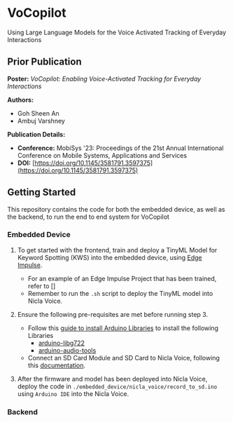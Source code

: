 
# VoCopilot

Using Large Language Models for the Voice Activated Tracking of Everyday Interactions

## Prior Publication

**Poster:**
*VoCopilot: Enabling Voice-Activated Tracking for Everyday Interactions*

**Authors:**

- Goh Sheen An
- Ambuj Varshney

**Publication Details:**

- **Conference:** MobiSys '23: Proceedings of the 21st Annual International Conference on Mobile Systems, Applications and Services
- **DOI:** [https://doi.org/10.1145/3581791.3597375](https://doi.org/10.1145/3581791.3597375)

## Getting Started

This repository contains the code for both the embedded device, as well as the backend, to run the end to end system for VoCopilot

### Embedded Device

1) To get started with the frontend, train and deploy a TinyML Model for Keyword Spotting (KWS) into the embedded device, using [Edge Impulse](https://edgeimpulse.com/).
   - For an example of an Edge Impulse Project that has been trained, refer to []
   - Remember to run the `.sh` script to deploy the TinyML model into Nicla Voice.

2) Ensure the following pre-requisites are met before running step 3.
   - Follow this [guide to install Arduino Libraries](https://roboticsbackend.com/install-arduino-library-from-github/) to install the following Libraries
     - [arduino-libg722](https://github.com/pschatzmann/arduino-libg722)
     - [arduino-audio-tools](https://github.com/pschatzmann/arduino-audio-tools/)
   - Connect an SD Card Module and SD Card to Nicla Voice, following this [documentation](https://arduinogetstarted.com/reference/library/arduino-sd-card-library).
3) After the firmware and model has been deployed into Nicla Voice, deploy the code in `./embedded_device/nicla_voice/record_to_sd.ino` using `Arduino IDE` into the Nicla Voice.

### Backend

  